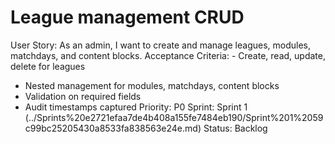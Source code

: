 # League management CRUD

User Story: As an admin, I want to create and manage leagues, modules, matchdays, and content blocks.
Acceptance Criteria: - Create, read, update, delete for leagues
- Nested management for modules, matchdays, content blocks
- Validation on required fields
- Audit timestamps captured
Priority: P0
Sprint: Sprint 1 (../Sprints%20e2721efaa7de4b408a155fe7484eb190/Sprint%201%2059c99bc25205430a8533fa838563e24e.md)
Status: Backlog